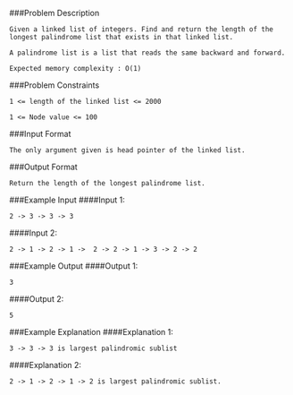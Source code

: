 ###Problem Description
```
Given a linked list of integers. Find and return the length of the longest palindrome list that exists in that linked list.

A palindrome list is a list that reads the same backward and forward.

Expected memory complexity : O(1)
```


###Problem Constraints
```
1 <= length of the linked list <= 2000

1 <= Node value <= 100
```


###Input Format
```
The only argument given is head pointer of the linked list.
```



###Output Format
```
Return the length of the longest palindrome list.
```



###Example Input
####Input 1:

```
2 -> 3 -> 3 -> 3
```
####Input 2:

```
2 -> 1 -> 2 -> 1 ->  2 -> 2 -> 1 -> 3 -> 2 -> 2
```


###Example Output
####Output 1:

```
3
```
####Output 2:

```
5
```


###Example Explanation
####Explanation 1:

```
3 -> 3 -> 3 is largest palindromic sublist
```
####Explanation 2:

```
2 -> 1 -> 2 -> 1 -> 2 is largest palindromic sublist.
```